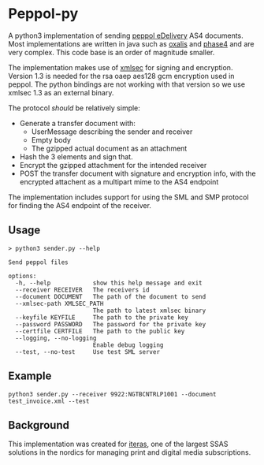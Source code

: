 # Peppol-py

A python3 implementation of sending [peppol eDelivery] AS4
documents. Most implementations are written in java such as [oxalis]
and [phase4] and are very complex. This code base is an order of
magnitude smaller.

The implementation makes use of [xmlsec] for signing and
encryption. Version 1.3 is needed for the rsa oaep aes128 gcm
encryption used in peppol. The python bindings are not working with
that version so we use xmlsec 1.3 as an external binary.

The protocol *should* be relatively simple:
 - Generate a transfer document with:
   - UserMessage describing the sender and receiver
   - Empty body
   - The gzipped actual document as an attachment
 - Hash the 3 elements and sign that.
 - Encrypt the gzipped attachment for the intended receiver
 - POST the transfer document with signature and encryption info, with
   the encrypted attachent as a multipart mime to the AS4 endpoint

The implementation includes support for using the SML and SMP protocol
for finding the AS4 endpoint of the receiver.

## Usage

```
> python3 sender.py --help

Send peppol files

options:
  -h, --help            show this help message and exit
  --receiver RECEIVER   The receivers id
  --document DOCUMENT   The path of the document to send
  --xmlsec-path XMLSEC_PATH
                        The path to latest xmlsec binary
  --keyfile KEYFILE     The path to the private key
  --password PASSWORD   The password for the private key
  --certfile CERTFILE   The path to the public key
  --logging, --no-logging
                        Enable debug logging
  --test, --no-test     Use test SML server
```

## Example

```
python3 sender.py --receiver 9922:NGTBCNTRLP1001 --document test_invoice.xml --test
```

## Background

This implementation was created for [iteras], one of the largest SSAS
solutions in the nordics for managing print and digital media
subscriptions.

[peppol eDelivery]: https://ec.europa.eu/digital-building-blocks/wikis/display/DIGITAL/eDelivery+AS4+-+1.15
[oxalis]: https://github.com/OxalisCommunity
[phase4]: https://github.com/phax/phase4
[xmlsec]: https://github.com/lsh123/xmlsec
[iteras]: https://www.iteras.dk/
